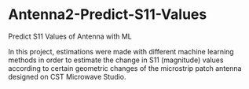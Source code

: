 # Antenna2-Predict-S11-Values
 Predict S11 Values of Antenna with ML

In this project, estimations were made with different machine learning methods in order to estimate the change in S11 (magnitude) values ​​according to certain
geometric changes of the microstrip patch antenna designed on CST Microwave Studio.
